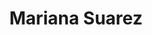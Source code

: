 ---
title: "Mariana Suarez"
url: /ciudad-autonoma-de-buenos-aires3/mariana-suarez/
shop: cosméticos
---